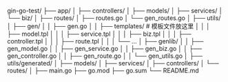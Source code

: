gin-go-test/
├── app/
│   ├── controllers/
│   ├── models/
│   ├── services/
│   └── biz/
│
├── routes/
│   ├── routes.go
│   └── gen_routes.go
│
├── utils/
│   ├── gen/
│   │   ├── gen.go
│   │   ├── templates/          # 模板文件放这里
│   │   │   ├── model.tpl
│   │   │   ├── service.tpl
│   │   │   ├── biz.tpl
│   │   │   ├── controller.tpl
│   │   │   ├── route.tpl
│   │   │   └── ...
│   ├── genlib/
│   │   ├── gen_model.go
│   │   ├── gen_service.go
│   │   ├── gen_biz.go
│   │   ├── gen_controller.go
│   │   ├── gen_route.go
│   │   └── gen_utils.go
│
├── utils/generated/
│   ├── models/
│   ├── services/
│   ├── controllers/
│   └── routes/
│
├── main.go
├── go.mod
├── go.sum
└── README.md